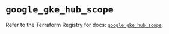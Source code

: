 # `google_gke_hub_scope`

Refer to the Terraform Registry for docs: [`google_gke_hub_scope`](https://registry.terraform.io/providers/hashicorp/google/6.45.0/docs/resources/gke_hub_scope).
